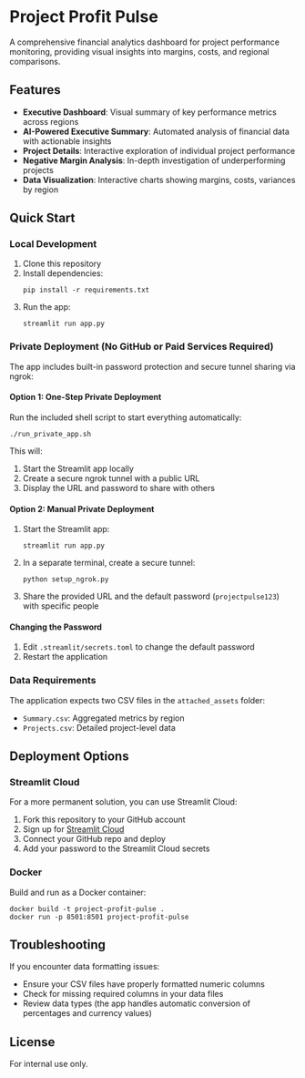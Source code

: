 # Project Profit Pulse

A comprehensive financial analytics dashboard for project performance monitoring, providing visual insights into margins, costs, and regional comparisons.

## Features

- **Executive Dashboard**: Visual summary of key performance metrics across regions
- **AI-Powered Executive Summary**: Automated analysis of financial data with actionable insights
- **Project Details**: Interactive exploration of individual project performance
- **Negative Margin Analysis**: In-depth investigation of underperforming projects
- **Data Visualization**: Interactive charts showing margins, costs, variances by region

## Quick Start

### Local Development

1. Clone this repository
2. Install dependencies:
   ```
   pip install -r requirements.txt
   ```
3. Run the app:
   ```
   streamlit run app.py
   ```

### Private Deployment (No GitHub or Paid Services Required)

The app includes built-in password protection and secure tunnel sharing via ngrok:

#### Option 1: One-Step Private Deployment

Run the included shell script to start everything automatically:
```
./run_private_app.sh
```

This will:
1. Start the Streamlit app locally
2. Create a secure ngrok tunnel with a public URL
3. Display the URL and password to share with others

#### Option 2: Manual Private Deployment

1. Start the Streamlit app:
   ```
   streamlit run app.py
   ```

2. In a separate terminal, create a secure tunnel:
   ```
   python setup_ngrok.py
   ```

3. Share the provided URL and the default password (`projectpulse123`) with specific people

#### Changing the Password

1. Edit `.streamlit/secrets.toml` to change the default password
2. Restart the application

### Data Requirements

The application expects two CSV files in the `attached_assets` folder:
- `Summary.csv`: Aggregated metrics by region
- `Projects.csv`: Detailed project-level data

## Deployment Options

### Streamlit Cloud

For a more permanent solution, you can use Streamlit Cloud:
1. Fork this repository to your GitHub account
2. Sign up for [Streamlit Cloud](https://streamlit.io/cloud)
3. Connect your GitHub repo and deploy
4. Add your password to the Streamlit Cloud secrets

### Docker

Build and run as a Docker container:
```
docker build -t project-profit-pulse .
docker run -p 8501:8501 project-profit-pulse
```

## Troubleshooting

If you encounter data formatting issues:
- Ensure your CSV files have properly formatted numeric columns
- Check for missing required columns in your data files
- Review data types (the app handles automatic conversion of percentages and currency values)

## License

For internal use only. 